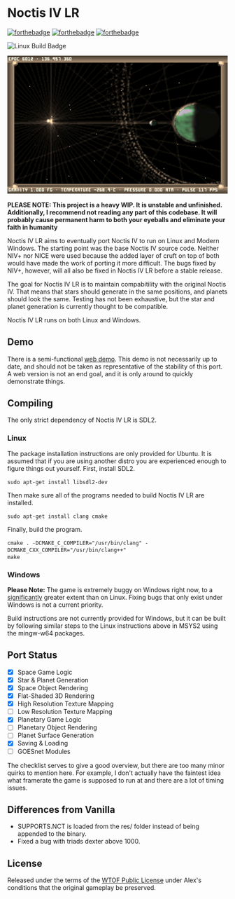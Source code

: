 # Noctis IV LR
[![forthebadge](https://forthebadge.com/images/badges/made-with-c-plus-plus.svg)](https://forthebadge.com) [![forthebadge](https://forthebadge.com/images/badges/contains-technical-debt.svg)](https://forthebadge.com) [![forthebadge](https://forthebadge.com/images/badges/designed-in-etch-a-sketch.svg)](https://forthebadge.com)

![Linux Build Badge](https://github.com/dgcole/noctis-iv-lr/workflows/Linux%20Build/badge.svg) 

![Image of Star](doc/img/rings.png)

**PLEASE NOTE: This project is a heavy WIP. It is unstable and unfinished. Additionally, I recommend not reading any part of this codebase. It will probably cause permanent harm to both your eyeballs and eliminate your faith in humanity**

Noctis IV LR aims to eventually port Noctis IV to run on Linux and Modern Windows. The starting point was the base Noctis IV source code. Neither NIV+ nor NICE were used because the added layer of cruft on top of both would have made the work of porting it more difficult. The bugs fixed by NIV+, however, will all also be fixed in Noctis IV LR before a stable release.

The goal for Noctis IV LR is to maintain compabitility with the original Noctis IV. That means that stars should generate in the same positions, and planets should look the same. Testing has not been exhaustive, but the star and planet generation is currently thought to be compatible.

Noctis IV LR runs on both Linux and Windows.

## Demo
There is a semi-functional [web demo](http://users.wpi.edu/~dcole/noctis/). This demo is not necessarily up to date, and should not be taken as representative of the stability of this port. A web version is not an end goal, and it is only around to quickly demonstrate things.

## Compiling
The only strict dependency of Noctis IV LR is SDL2.
### Linux
The package installation instructions are only provided for Ubuntu. It is assumed that if you are using another distro you are experienced enough to figure things out yourself.
First, install SDL2.
```
sudo apt-get install libsdl2-dev
```
Then make sure all of the programs needed to build Noctis IV LR are installed.
```
sudo apt-get install clang cmake
```
Finally, build the program.
```
cmake . -DCMAKE_C_COMPILER="/usr/bin/clang" -DCMAKE_CXX_COMPILER="/usr/bin/clang++"
make
```
### Windows
**Please Note:** The game is extremely buggy on Windows right now, to a [significantly](https://i.imgur.com/9km1Osf.gif) greater extent than on Linux. Fixing bugs that only exist under Windows is not a current priority.

Build instructions are not currently provided for Windows, but it can be built by following similar steps to the Linux instructions above in MSYS2 using the mingw-w64 packages. 

## Port Status
- [x] Space Game Logic
- [x] Star & Planet Generation
- [x] Space Object Rendering
- [x] Flat-Shaded 3D Rendering
- [x] High Resolution Texture Mapping
- [ ] Low Resolution Texture Mapping
- [x] Planetary Game Logic
- [ ] Planetary Object Rendering
- [ ] Planet Surface Generation
- [x] Saving & Loading
- [ ] GOESnet Modules

The checklist serves to give a good overview, but there are too many minor quirks to mention here. For example, I don't actually have the faintest idea what framerate the game is supposed to run at and there are a lot of timing issues.

## Differences from Vanilla
* SUPPORTS.NCT is loaded from the res/ folder instead of being appended to the binary.
* Fixed a bug with triads dexter above 1000. 

## License
Released under the terms of the [WTOF Public License](LICENSE.md) under Alex's conditions that the original gameplay be preserved.
